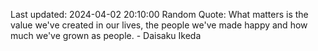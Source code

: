 Last updated: 2024-04-02 20:10:00
Random Quote: What matters is the value we've created in our lives, the people we've made happy and how much we've grown as people. - Daisaku Ikeda